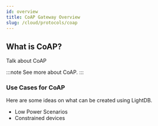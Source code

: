 ```yaml
---
id: overview
title: CoAP Gateway Overview
slug: /cloud/protocols/coap
---
```


## What is CoAP?

Talk about CoAP

:::note
See more about CoAP.
:::

### Use Cases for CoAP

Here are some ideas on what can be created using LightDB.

- Low Power Scenarios
- Constrained devices
